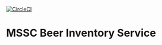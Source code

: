 [![CircleCI](https://circleci.com/gh/saleco/mssc-beer-inventory-service.svg?style=svg)](https://circleci.com/gh/saleco/mssc-beer-inventory-service)
# MSSC Beer Inventory Service
